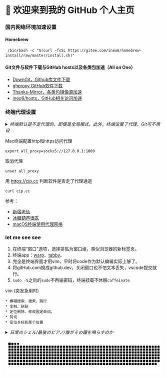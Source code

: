 # 👋 欢迎来到我的 GitHub 个人主页

### 国内网络环境加速设置

#### Homebrew

```
 /bin/bash -c "$(curl -fsSL https://gitee.com/ineo6/homebrew-install/raw/master/install.sh)"
```

#### Git文件与软件下载与GitHub hosts以及各类包加速（All on One）

* [DownGit，Github库文件下载](https://minhaskamal.github.io/DownGit/#/home)
* [ghproxy GitHub软件下载](https://ghproxy.com)
* [Thanks-Mirror，各类包镜像源加速](https://github.com/eryajf/Thanks-Mirror)
* [ineo6/hosts，GitHub相关访问加速](https://github.com/ineo6/hosts)


### 终端代理设置

<details><summary><i>终端默认是不走代理的，即便是全局模式。此外，终端设置了代理，Git可不用设</i></summary>

配置Git的代理设置

```
git config --global http.proxy 'socks5://127.0.0.1:1080' \
&& \
git config --global https.proxy 'socks5://127.0.0.1:1080'
```

取消Git的代理设置

```
git config --global --unset https.proxy \
&& \
git config --global --unset http.proxy
```

</details>


Mac终端配置http和https访问代理

```
export all_proxy=socks5://127.0.0.1:1080
```

取消代理

```
unset all_proxy
```

用 https://cip.cc 判断软件是否走了代理通道

```
curl cip.cc
```

参考：

* [新宿老仙](https://blog.csdn.net/u010693630/article/details/127410392)
* [冰糖葫芦很乖](https://www.cnblogs.com/Galesaur-wcy/p/15947012.html)
* [macOS终端使用代理网络](https://github.com/Qingquan-Li/blog/issues/131)


### let me see see

1. 在终端“窗口”选项，选择拼贴为窗口组，类似浏览器的新标签页。
2. 终端app：[warp](https://www.warp.dev)、[tabby](https://tabby.sh)。
3. 完全是终端界面才用vim，平时将code作为默认编辑实际上够了。
4. 将gitHub.com换成github.dev，关闭窗口也不怕文本丢失，vscode提交就行。
5. `sudo -S`之后的`sudo`不再输密码，终端挂载不休眠`caffeinate`

vim (突发急用时)

```
* 模糊搜索、搜索、跳行
* 复制、粘贴
* 定位删除、修改固定单词。
* 剪切
* 定位关标到某个位置
```


<details><summary><i>日常のシェル/最後のピアノ/誰がその鐘を鳴らすのか </i></summary>

### bash zsh for Mac

#### 查看系统信息

```
brew install neofetch && neofetch
```
#### 原生查看系统信息并简化

* 将指令参数等重命名为`systeminfo`，简化命令字母单词
* `>>` 并写配置文件` ~/.zshrc`永久保存

```
echo "alias systeminfo='system_profiler SPSoftwareDataType SPHardwareDataType'" >> ~/.zshrc
```

#### 对查看IP地址命令进行简化，`ip`

内网

```
echo "alias ip=ipconfig getifaddr en0" >> ~/.zshrc
```

外网

```
curl cip.cc
```

参考：https://www.yundongfang.com/Yun124125.html


#### 查看磁盘空间

```
brew install duf && duf --all
```

#### 查看隐藏文件

```
ls -al
```


#### 简化解除软件门禁指令

保存别名到存档配置文件，已软件签名为例

* ls >> test.txt 定向输入到文件，echo 输入可自动换行
* 配置存档 for Mac，新版为`~/.zshrc`
* 参考：https://blog.csdn.net/weixin_26737625/article/details/108259518

```
echo "alias sign='sudo xattr -d com.apple.quarantine'" >> ~/.zshrc
```

### [Nigate Free-NTFS-for-Mac](https://github.com/hoochanlon/Free-NTFS-for-Mac)

#### 下载文件内容写入到某个位置

参考：https://baijiahao.baidu.com/s?id=1714333474878440110

```
curl https://fastly.jsdelivr.net/gh/hoochanlon/Free-NTFS-for-Mac/nigate.sh > ~/Public/nigate.sh
```
#### 在线执行脚本

* `/bin/bash -c`使用bash执行
* `-fsSL`
  * -f(--fail) — 表示在服务器错误时，阻止一个返回的表示错误原因的 HTML 页面
  * -L(--location) — 参数会让 HTTP 请求跟随服务器的重定向。
  * -S(--show-error) — 指定只输出错误信息，通常与 -s 一起使用。
  * -s(--silent) — 不显示错误和进度信息。
* 参考：https://blog.csdn.net/weixin_46267040/article/details/125370144

```
/bin/bash -c "$(curl -fsSL https://cdn.statically.io/gh/hoochanlon/Free-NTFS-for-Mac/main/nigate.sh)"
```


#### 指令别名与文件软链接

说人话就是把长的命令变成几个字母的单词（别名），文件建立个快捷方式（软链接）

* 文件类型需要用到软链接，不能用别名，别名只适用于命令
* 别名只能生效于本机已存在的文件，curl 那么就用不了了
* macOS创建软链接： https://blog.csdn.net/guokaigdg/article/details/89457317

```
sudo /usr/local/bin ln -s  \
~/Public/nigate.sh nigate.shortcut \
&& echo "alias nigate='bash nigate.shortcut'" >> ~/.zshrc
```


### [GitLab图床搭建](https://gitlab.com/hoochanlon/img-start-2023)

#### 生成 ssh key 并复制密钥内容

```
ssh-keygen -t rsa -b 4096 -C \
"youmail@outlook.com" \
&&  pbcopy <  ~/.ssh/id_rsa.pub

```

#### 测试链接

```
ssh -T git@gitlab.com
```

</details>


<!--

环境变量检测 sh
（python、ruby、node、yarn、xcode、ohmyzsh）

解压

代理

easy- Mac-shell


-->



![ ](https://raw.githubusercontent.com/hoochanlon/hoochanlon/master/assets/github-contribution-grid-snake.svg)
